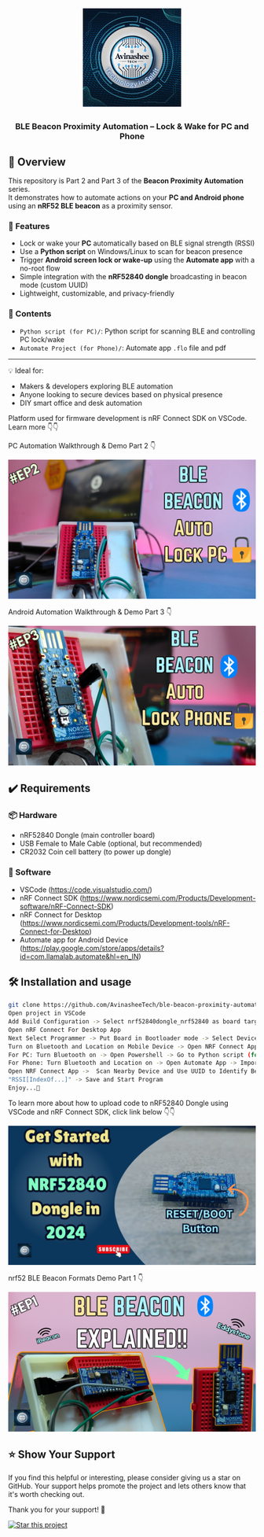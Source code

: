<h1 align="center">
  <a href="https://www.youtube.com/@eccentric_engineer">
	<img
		width="200"
		alt="Avinashee Tech"
		src="img/Avinashee Tech Logo New.png">
  </a>  
</h1>

<h3 align="center">
	BLE Beacon Proximity Automation – Lock & Wake for PC and Phone
</h3>




  
## 📝 Overview

This repository is Part 2 and Part 3 of the **Beacon Proximity Automation** series.  
It demonstrates how to automate actions on your **PC and Android phone** using an **nRF52 BLE beacon** as a proximity sensor.

### 🚀 Features
- Lock or wake your **PC** automatically based on BLE signal strength (RSSI)
- Use a **Python script** on Windows/Linux to scan for beacon presence
- Trigger **Android screen lock or wake-up** using the **Automate app** with a no-root flow
- Simple integration with the **nRF52840 dongle** broadcasting in beacon mode (custom UUID)
- Lightweight, customizable, and privacy-friendly

### 📁 Contents
- `Python script (for PC)/`: Python script for scanning BLE and controlling PC lock/wake
- `Automate Project (for Phone)/`: Automate app `.flo` file and pdf

---

💡 Ideal for:
- Makers & developers exploring BLE automation
- Anyone looking to secure devices based on physical presence
- DIY smart office and desk automation


Platform used for firmware development is nRF Connect SDK on VSCode.  
Learn more 👇👇  

PC Automation Walkthrough & Demo Part 2 👇
  
[![BLE Beacon Pt2 Youtube Video](img/nrf52beaconpt2thumbnail.png)](https://youtu.be/Jg-yZ_TrmVc)  

Android Automation Walkthrough & Demo Part 3 👇  

[![BLE Beacon Pt3 Youtube Video](img/nrf52beaconpt3thumbnail.png)](https://youtu.be/gY8rUsAK_5A) 

## ✔️ Requirements

### 📦 Hardware
- nRF52840 Dongle (main controller  board)
- USB Female to Male Cable (optional, but recommended)
- CR2032 Coin cell battery (to power up dongle)

### 📂 Software
- VSCode (https://code.visualstudio.com/)  
- nRF Connect SDK (https://www.nordicsemi.com/Products/Development-software/nRF-Connect-SDK)
- nRF Connect for Desktop (https://www.nordicsemi.com/Products/Development-tools/nRF-Connect-for-Desktop)
- Automate app for Android Device (https://play.google.com/store/apps/details?id=com.llamalab.automate&hl=en_IN)

## 🛠️ Installation and usage

```sh
git clone https://github.com/AvinasheeTech/ble-beacon-proximity-automation.git
Open project in VSCode
Add Build Configuration -> Select nrf52840dongle_nrf52840 as board target -> Generate and Build
Open nRF Connect For Desktop App
Next Select Programmer -> Put Board in Bootloader mode -> Select Device -> Upload zephyr.hex output file from Build Directory of Project
Turn on Bluetooth and Location on Mobile Device -> Open NRF Connect App -> Check Beacon Advertisement data
For PC: Turn Bluetooth on -> Open Powershell -> Go to Python script (for PC) directory -> python main.py
For Phone: Turn Bluetooth and Location on -> Open Automate App -> Import .flo file downloaded from Automate Project (for Phone) directory
Open NRF Connect App ->  Scan Nearby Device and Use UUID to Identify Beacon -> copy Device Address to Automate .flo node "contains(...)" and
"RSSI[IndexOf...]" -> Save and Start Program 
Enjoy...🍹
```
To learn more about how to upload code to nRF52840 Dongle using VSCode and nRF Connect SDK, click link below 👇👇  

[![nRF5240 Dongle Youtube Video](img/nrf52840thumbnail.png)](https://youtu.be/TeBvb645NZA?si=z5goAc1ic0ipf2cX)  

nrf52 BLE Beacon Formats Demo Part 1 👇

[![BLE Beacon Youtube Video](img/nrf52beaconthumbnailpt1.png)](https://youtu.be/9BfXs-nhFsU)

## ⭐️ Show Your Support

If you find this helpful or interesting, please consider giving us a star on GitHub. Your support helps promote the project and lets others know that it's worth checking out. 

Thank you for your support! 🌟

[![Star this project](https://img.shields.io/github/stars/AvinasheeTech/ble-beacon-proximity-automation?style=social)](https://github.com/AvinasheeTech/ble-beacon-proximity-automation/stargazers)
